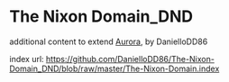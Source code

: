 # The Nixon Domain_DND
additional content to extend [Aurora](https://aurorabuilder.com/), by DanielloDD86

index url: https://github.com/DanielloDD86/The-Nixon-Domain_DND/blob/raw/master/The-Nixon-Domain.index
